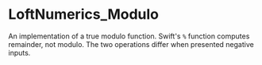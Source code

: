 # LoftNumerics_Modulo

An implementation of a true modulo function. Swift's `%` function computes
remainder, not modulo. The two operations differ when presented negative inputs.